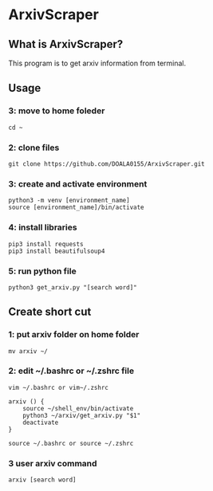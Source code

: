 # ArxivScraper
## What is ArxivScraper?
This program is to get arxiv information from terminal.

## Usage
### 3: move to home foleder
```
cd ~
```

### 2: clone files
```
git clone https://github.com/DOALA0155/ArxivScraper.git
```

### 3: create and activate environment
```
python3 -m venv [environment_name]
source [environment_name]/bin/activate
```

### 4: install libraries
```
pip3 install requests
pip3 install beautifulsoup4
```

### 5: run python file
```
python3 get_arxiv.py "[search word]"
```

## Create short cut
### 1: put arxiv folder on home folder
```
mv arxiv ~/
```

### 2: edit ~/.bashrc or ~/.zshrc file
```
vim ~/.bashrc or vim~/.zshrc
```
```
arxiv () {
    source ~/shell_env/bin/activate
    python3 ~/arxiv/get_arxiv.py "$1"
    deactivate
}
```
```
source ~/.bashrc or source ~/.zshrc
```

### 3 user arxiv command
```
arxiv [search word]
```
